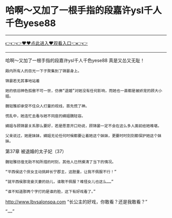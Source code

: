 # 哈啊～又加了一根手指的段嘉许ysl千人千色yese88

<hr/><a href="https://github.com/qiuhjg/faxd/issues/1">👉👉👉♥♥点此进入♥观看入口👈👉👉</a><hr/>

哈啊～又加了一根手指的段嘉许ysl千人千色yese88
真是又怂又无耻！

    殿内所有人的目光一下子聚集到了锦晏身上。

    锦晏若无其事地站着

    她的依旧神色孤傲不可一世，仿佛“退婚”对她没有任何影响，而她也一直都是被娇宠的顾大小姐。

    魏轻雅却承受不住众人打量的视线，首先慌了神。

    慌乱中，她连忙去看与她不同座的嫡姐魏轻容。

    嫡姐与顾锦晏关系那么要好，若是愿意开口劝说，顾锦晏一定不会在这么多人面前给她难堪。

    父亲说过，她是妹妹，嫡姐无论任何时候都要让着她这个妹妹，更要时时刻刻都保护她这个妹妹。

第37章 被退婚的太子妃（37）

    魏轻雅彷徨无助不知所措的时刻，其他人已然摸清了当下的情况。

    “平西侯这个庶女主动挑衅长宁郡主，这胆量，让我不佩服不行！”

    “就平西侯那宠妾灭妻的劲儿，谁敢不佩服？难怪女儿也这么……”

    “谁不知道那两个字打的是谁的脸，这下有好戏看了。”
http://www.lbvsalonspa.com
    “长公主的好戏，你敢看？还是我敢看？”

    “……”
